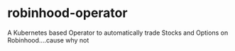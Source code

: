 # robinhood-operator
A Kubernetes based Operator to automatically trade Stocks and Options on Robinhood....cause why not
